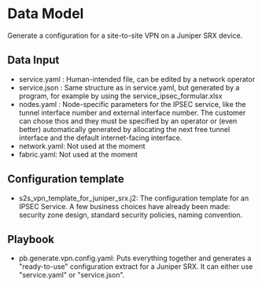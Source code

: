# Data Model
Generate a configuration for a site-to-site VPN on a Juniper SRX device.

## Data Input
* service.yaml : Human-intended file, can be edited by a network operator
* service.json : Same structure as in service.yaml, but generated by a program, for example by using the service_ipsec_formular.xlsx
* nodes.yaml : Node-specific parameters for the IPSEC service, like the tunnel interface number and external interface number. The customer can chose thos and they must be specified by an operator or (even better) automatically generated by allocating the next free tunnel interface and the default internet-facing interface.
* network.yaml: Not used at the moment
* fabric.yaml: Not used at the moment

## Configuration template
* s2s_vpn_template_for_juniper_srx.j2: The configuration template for an IPSEC Service. A few business choices have already been made: security zone design, standard security policies, naming convention.

## Playbook
* pb.generate.vpn.config.yaml: Puts everything together and generates a "ready-to-use" configuration extract for a Juniper SRX. It can either use "service.yaml" or "service.json".